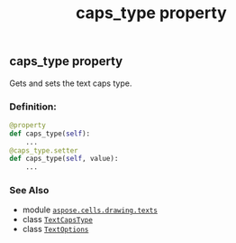 ﻿---
title: caps_type property
second_title: Aspose.Cells for Python via .NET API References
description: 
type: docs
weight: 50
url: /aspose.cells.drawing.texts/textoptions/caps_type/
is_root: false
---

## caps_type property


Gets and sets the text caps type.
### Definition:
```python
@property
def caps_type(self):
    ...
@caps_type.setter
def caps_type(self, value):
    ...
```

### See Also
* module [`aspose.cells.drawing.texts`](../../)
* class [`TextCapsType`](/cells/python-net/aspose.cells/textcapstype)
* class [`TextOptions`](/cells/python-net/aspose.cells.drawing.texts/textoptions)
